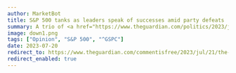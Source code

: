 ```yaml
---
author: MarketBot
title: S&P 500 tanks as leaders speak of successes amid party defeats
summary: A trio of <a href="https://www.theguardian.com/politics/2023/jul/21/uk-byelection-results-labour-tories-selby-ainsty-uxbridge" title="">byelections</a> in England was good news for the main party leaders but not necessarily for their parties. Rishi Sunak can breathe a little easier for not losing three seats. The Tory party, however, will be worried about being <a href="https://www.theguardian.com/politics/2023/jul/21/byelection-results-paint-ominous-picture-tories-despite-uxbridge-win" title="">defeated</a> in bluest Britain. Sir Keir Starmer has shown he can win in a Conservative heartland, as New Labour did in 1997, overturning a 20,000-seat majority in North Yorkshire. However, his party’s failure to win in London raises doubts about its electoral strategy. Voters seem to be saying that the Conservative party deserves to lose at the next election, but the Labour party doesn’t – yet – deserve to win outright.
image: down1.png
tags: ["Opinion", "S&P 500", "^GSPC"]
date: 2023-07-20
redirect_to: https://www.theguardian.com/commentisfree/2023/jul/21/the-guardian-view-on-byelection-results-leaders-speak-of-successes-amid-party-defeats
redirect_enabled: true
---
```

